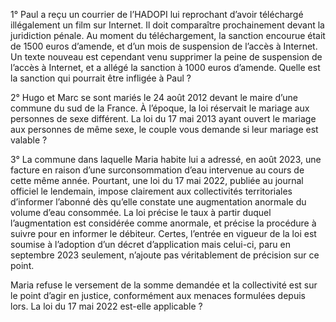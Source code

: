 1° Paul a reçu un courrier de l’HADOPI lui reprochant d’avoir téléchargé illégalement un film sur Internet. Il doit comparaître prochainement devant la juridiction pénale. Au moment du téléchargement, la sanction encourue était de 1500 euros d’amende, et d’un mois de suspension de l’accès à Internet. Un texte nouveau est cependant venu supprimer la peine de suspension de l’accès à Internet, et a allégé la sanction à 1000 euros d’amende. Quelle est la sanction qui pourrait être infligée à Paul ?



2° Hugo et Marc se sont mariés le 24 août 2012 devant le maire d’une commune du sud de la France. À l’époque, la loi réservait le mariage aux personnes de sexe différent. La loi du 17 mai 2013 ayant ouvert le mariage aux personnes de même sexe, le couple vous demande si leur mariage est valable ?

3° La commune dans laquelle Maria habite lui a adressé, en août 2023, une facture en raison d’une surconsommation d’eau intervenue au cours de cette même année. Pourtant, une loi du 17 mai 2022, publiée au journal officiel le lendemain, impose clairement aux collectivités territoriales d’informer l’abonné dès qu’elle constate une augmentation anormale du volume d’eau consommée. La loi précise le taux à partir duquel l’augmentation est considérée comme anormale, et précise la procédure à suivre pour en informer le débiteur. Certes, l’entrée en vigueur de la loi est soumise à l’adoption d’un décret d’application mais celui-ci, paru en septembre 2023 seulement, n’ajoute pas véritablement de précision sur ce point.

Maria refuse le versement de la somme demandée et la collectivité est sur le point d’agir en justice, conformément aux menaces formulées depuis lors. La loi du 17 mai 2022 est-elle applicable ?